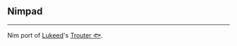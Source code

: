 ## Nimpad
---

Nim port of [Lukeed](https://github.com/lukeed)'s [Trouter 🐟](https://github.com/lukeed/regexparam).
